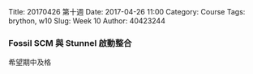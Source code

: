 Title: 20170426 第十週
Date: 2017-04-26 11:00
Category: Course
Tags: brython, w10
Slug: Week 10
Author: 40423244

<h3>Fossil SCM 與 Stunnel 啟動整合</h3>

<p>希望期中及格</p>


